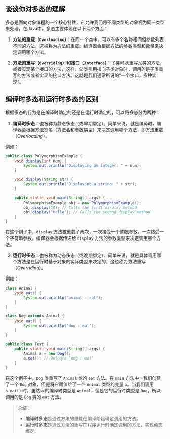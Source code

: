 ## 谈谈你对多态的理解

多态是面向对象编程的一个核心特性，它允许我们将不同类型的对象视为同一类型来处理，在Java中，多态主要体现在以下两个方面：

1. **方法的重载（`Overloading`）**：在同一个类中，可以有多个名称相同但参数列表不同的方法，这被称为方法的重载。编译器会根据方法的参数类型和数量来决定调用哪个方法。

2. **方法的重写（`Overriding`）和接口（`Interface`）**：子类可以重写父类的方法，或者实现某个接口的方法，这样，父类引用指向子类对象时，调用的是子类重写的方法或者实现的接口方法。这就是我们通常所说的“一个接口，多种实现”。

## 编译时多态和运行时多态的区别

根据多态的行为是在编译时确定的还是在运行时确定的，可以将多态分为两种：

1. **编译时多态**：也被称为静态多态（或早期绑定）。简单来说，就是编译时，编译器会根据方法签名（方法名和参数类型）来决定调用哪个方法，即方法重载（*Overloading*）。

例如：

```java
public class PolymorphismExample {
    void display(int num) {
        System.out.println("Displaying an integer: " + num);
    }

    void display(String str) {
        System.out.println("Displaying a string: " + str);
    }

    public static void main(String[] args) {
        PolymorphismExample obj = new PolymorphismExample();
        obj.display(10); // Calls the first display method
        obj.display("Hello"); // Calls the second display method
    }
}
```

在这个例子中，`display` 方法被重载了两次，一次接受一个整数参数，一次接受一个字符串参数。编译器会根据传递给 `display` 方法的参数类型来决定调用哪个方法。

2. **运行时多态**：也被称为动态多态（或晚期绑定）。简单来说，就是具体调用哪个方法是在运行时基于对象的实际类型来决定的，这也称为方法重写（*Overriding*）。

例如：

```java
class Animal {
    void eat() {
        System.out.println("animal : eat");
    }
}

class Dog extends Animal {
    void eat() {
        System.out.println("dog : eat");
    }
}

public class Test {
    public static void main(String[] args) {
        Animal a = new Dog();
        a.eat(); // Outputs "dog : eat"
    }
}
```

在这个例子中，`Dog` 类重写了 `Animal` 类的 `eat` 方法。在 `main` 方法中，我们创建了一个 `Dog` 对象，但是将它赋值给了一个 `Animal` 类型的变量 `a`。当我们调用 `a.eat()` 时，虽然 `a` 的编译时类型是 `Animal`，但是它的运行时类型是 `Dog`，所以调用的是 `Dog` 类的 `eat` 方法。

> 总结：
>
> - **编译时多态**是通过⽅法的重载在编译阶段确定调⽤的⽅法。
> - **运⾏时多态**是通过⽅法的重写在程序运⾏时确定调⽤的⽅法，实现动态绑定。
